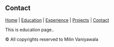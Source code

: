 ## Contact

[Home](index.markdown) | [Education](education.markdown) | [Experience](experience.markdown) | [Projects](project.markdown) | [Contact](contact.markdown)

This is education page..

© All copyrights reserved to Milin Vaniyawala
